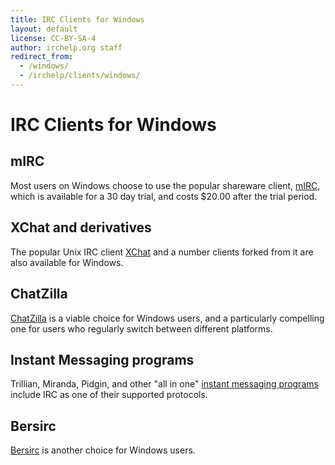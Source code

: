 ```yaml
---
title: IRC Clients for Windows
layout: default
license: CC-BY-SA-4
author: irchelp.org staff
redirect_from:
  - /windows/
  - /irchelp/clients/windows/
---
```


# IRC Clients for Windows


## mIRC
Most users on Windows choose to use the popular shareware client, [mIRC](/irchelp/clients/windows/mirc/), which is available for a 30 day trial, and costs $20.00 after the trial period.

## XChat and derivatives
The popular Unix IRC client [XChat](/irchelp/clients/windows/xchat.html) and a number clients forked from it are also available for Windows.

## ChatZilla
[ChatZilla](/clients/cross/chatzilla.html) is a viable choice for Windows users, and a particularly compelling one for users who regularly switch between different platforms.

## Instant Messaging programs

Trillian, Miranda, Pidgin, and other "all in one" [instant messaging programs](/clients/windows/instantmessage.html) include IRC as one of their supported protocols.

## Bersirc
[Bersirc](/clients/windows/bersirc.html) is another choice for Windows users.
